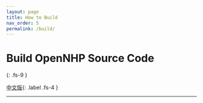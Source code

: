 ```yaml
---
layout: page
title: How to Build
nav_order: 5
permalink: /build/
---
```


# Build OpenNHP Source Code
{: .fs-9 }

[中文版](/zh-cn/build/){: .label .fs-4 }

---

